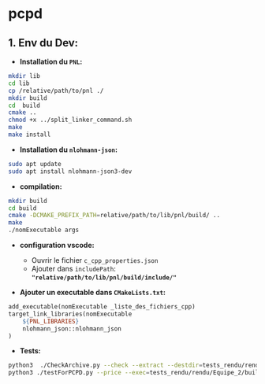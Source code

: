 # pcpd

## 1. **Env du Dev:**

-   **Installation du `PNL`:**

```bash
mkdir lib
cd lib
cp /relative/path/to/pnl ./
mkdir build
cd  build
cmake ..
chmod +x ../split_linker_command.sh
make
make install
```

-   **Installation du `nlohmann-json`:**

```bash
sudo apt update
sudo apt install nlohmann-json3-dev
```

-   **compilation:**

```bash
mkdir build
cd build
cmake -DCMAKE_PREFIX_PATH=relative/path/to/lib/pnl/build/ ..
make
./nomExecutable args
```

-   **configuration vscode:**

    -   Ouvrir le fichier `c_cpp_properties.json`
    -   Ajouter dans `includePath`: **`"relative/path/to/lib/pnl/build/include/"`**

-   **Ajouter un executable dans `CMakeLists.txt`:**

```Makefile
add_executable(nomExecutable _liste_des_fichiers_cpp)
target_link_libraries(nomExecutable
    ${PNL_LIBRARIES}
    nlohmann_json::nlohmann_json
)

```

-   **Tests:**

```bash
python3  ./CheckArchive.py --check --extract --destdir=tests_rendu/rendu/  --build --pnldir=lib/pnl/build/  tests_rendu/Equipe_2.tar.gz
python3 ./testForPCPD.py --price --exec=tests_rendu/rendu/Equipe_2/build/price0  --datadir=tests_rendu/data/  --outdir=tests_rendu/out
```
